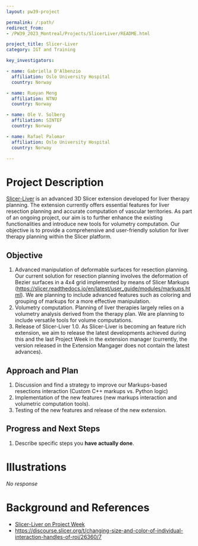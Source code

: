 ```yaml
---
layout: pw39-project

permalink: /:path/
redirect_from:
- /PW39_2023_Montreal/Projects/SlicerLiver/README.html

project_title: Slicer-Liver
category: IGT and Training

key_investigators:

- name: Gabriella D'Albenzio
  affiliation: Oslo University Hospital
  country: Norway

- name: Ruoyan Meng
  affiliation: NTNU
  country: Norway

- name: Ole V. Solberg
  affiliation: SINTEF
  country: Norway

- name: Rafael Palomar
  affiliation: Oslo University Hospital
  country: Norway

---
```


# Project Description

<!-- Add a short paragraph describing the project. -->

[Slicer-Liver](https://github.com/ALive-research/Slicer-Liver) is an advanced 3D Slicer extension developed for liver therapy planning. The extension currently offers essential features for liver resection planning and accurate computation of vascular territories. As part of an ongoing project, our aim is to further enhance the existing functionalities and introduce new tools for volumetry computation. Our objective is to provide a comprehensive and user-friendly solution for liver therapy planning within the Slicer platform.

## Objective

<!-- Describe here WHAT you would like to achieve (what you will have as end result). -->

1.  Advanced manipulation of deformable surfaces for resection planning. Our current solution for resection planning involves the deformation of Bezier surfaces in a 4x4 grid implemented by means of Slicer Markups (<https://slicer.readthedocs.io/en/latest/user_guide/modules/markups.html>). We are planning to  include advanced features such as coloring and grouping of markups for a more effective manipulation.
2.  Volumetry computation. Planning of liver therapies largely relies on a volumetry analysis derived from the therapy plan. We are planning to include versatile tools for volume computations.
3.  Release of Slicer-Liver 1.0. As Slicer-Liver is becoming an feature rich extension, we aim to release the latest developments achieved during this and the last Project Week in the extension manager (currently, the version released in the Extension Mangager does not contain the latest advances).

## Approach and Plan

<!-- Describe here HOW you would like to achieve the objectives stated above. -->

1.  Discussion and find a strategy to improve our Markups-based resections interaction (Custom C++ markups vs. Python logic)
2.  Implementation of the new features (new markups interaction and volumetric computation tools).
3.  Testing of the new features and release of the new extension.

## Progress and Next Steps

<!-- Update this section as you make progress, describing of what you have ACTUALLY DONE.
     If there are specific steps that you could not complete then you can describe them here, too. -->

1.  Describe specific steps you **have actually done**.

# Illustrations

<!-- Add pictures and links to videos that demonstrate what has been accomplished. -->

*No response*

# Background and References

<!-- If you developed any software, include link to the source code repository.
     If possible, also add links to sample data, and to any relevant publications. -->

*   [Slicer-Liver on Project Week](https://projectweek.na-mic.org/PW38_2023_GranCanaria/Projects/SlicerLiver/)
*   <https://discourse.slicer.org/t/changing-size-and-color-of-individual-interaction-handles-of-roi/26360/7>
